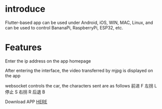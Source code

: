 # introduce

Flutter-based app can be used under Android, iOS, WIN, MAC, Linux, and can be used to control BananaPi, RaspberryPi, ESP32, etc.

# Features

Enter the ip address on the app homepage

After entering the interface, the video transferred by mjpg is displayed on the app

websocket controls the car, the characters sent are as follows
前进  F
左拐  L
停止  S
右拐  R
后退  B

Download APP [HERE](https://github.com/BigQubot/BPI-Car-App/blob/main/release/app-release.apk)
